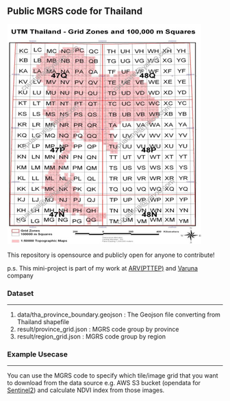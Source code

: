 ## Public MGRS code for Thailand

![alt text](https://raw.githubusercontent.com/mingyanisa/mgrs-th/master/mgrs-th.jpg)

This repository is opensource and publicly open for anyone to contribute!

p.s. This mini-project is part of my work at [ARV(PTTEP)](https://www.arv.co.th/) and [Varuna](https://www.varunatech.co/) company

### Dataset
---
1. data/tha_province_boundary.geojson : The Geojson file converting from Thailand shapefile
2. result/province_grid.json : MGRS code group by province
3. result/region_grid.json : MGRS code group by region

### Example Usecase
---
You can use the MGRS code to specify which tile/image grid that you want to download from the data source e.g. AWS S3 bucket (opendata for [Sentinel2](https://registry.opendata.aws/sentinel-2/)) and calculate NDVI index from those images.